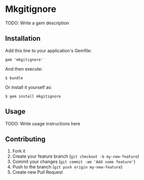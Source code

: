 # Mkgitignore

TODO: Write a gem description

## Installation

Add this line to your application's Gemfile:

    gem 'mkgitignore'

And then execute:

    $ bundle

Or install it yourself as:

    $ gem install mkgitignore

## Usage

TODO: Write usage instructions here

## Contributing

1. Fork it
2. Create your feature branch (`git checkout -b my-new-feature`)
3. Commit your changes (`git commit -am 'Add some feature'`)
4. Push to the branch (`git push origin my-new-feature`)
5. Create new Pull Request
